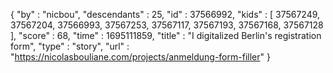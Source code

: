 {
  "by" : "nicbou",
  "descendants" : 25,
  "id" : 37566992,
  "kids" : [ 37567249, 37567204, 37566993, 37567253, 37567117, 37567193, 37567168, 37567128 ],
  "score" : 68,
  "time" : 1695111859,
  "title" : "I digitalized Berlin's registration form",
  "type" : "story",
  "url" : "https://nicolasbouliane.com/projects/anmeldung-form-filler"
}
